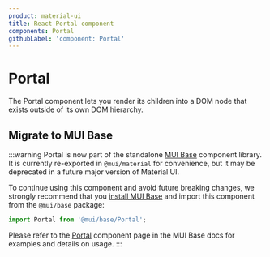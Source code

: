 ```yaml
---
product: material-ui
title: React Portal component
components: Portal
githubLabel: 'component: Portal'
---
```


# Portal

<p class="description">The Portal component lets you render its children into a DOM node that exists outside of its own DOM hierarchy.</p>

## Migrate to MUI Base

:::warning
Portal is now part of the standalone [MUI Base](/base/getting-started/overview/) component library.
It is currently re-exported in `@mui/material` for convenience, but it may be deprecated in a future major version of Material UI.

To continue using this component and avoid future breaking changes, we strongly recommend that you [install MUI Base](/base/getting-started/installation/) and import this component from the `@mui/base` package:

```js
import Portal from '@mui/base/Portal';
```

Please refer to the [Portal](/base/react-portal/) component page in the MUI Base docs for examples and details on usage.
:::
